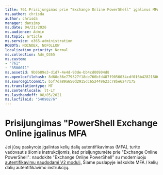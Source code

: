 ```yaml
---
title: 761 Prisijungimas prie "Exchange Online PowerShell" įgalinus MFA
ms.author: chrisda
author: chrisda
manager: dansimp
ms.date: 04/21/2020
ms.audience: Admin
ms.topic: article
ms.service: o365-administration
ROBOTS: NOINDEX, NOFOLLOW
localization_priority: Normal
ms.collection: Adm_O365
ms.custom:
- "761"
- "3500011"
ms.assetid: 9b0b89e3-d1d7-4e4d-93de-bb4cd00904d8
ms.openlocfilehash: 8d60e36e779327f18de760bfd487f9056034cdf016b4282180648906277f6d2d
ms.sourcegitcommit: b5f7da89a650d2915dc652449623c78be6247175
ms.translationtype: MT
ms.contentlocale: lt-LT
ms.lasthandoff: 08/05/2021
ms.locfileid: "54090276"
---
```

# <a name="connect-to-exchange-online-powershell-when-mfa-is-enabled"></a>Prisijungimas "PowerShell Exchange Online įgalinus MFA

Jei jūsų paskyroje įgalintas kelių dalių autentifikavimas (MFA), turite vadovautis šiomis instrukcijomis, kad prisijungtumėte prie "Exchange Online PowerShell": naudokite "Exchange Online PowerShell" su moderniuoju [autentifikavimu naudodami V2 modulį.](https://aka.ms/exops-docs) Šiame puslapyje ieškokite MFA / kelių dalių autentifikavimo instrukcijų.
